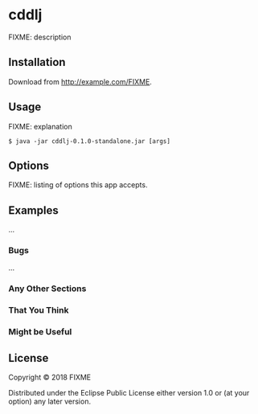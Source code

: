 # cddlj

FIXME: description

## Installation

Download from http://example.com/FIXME.

## Usage

FIXME: explanation

    $ java -jar cddlj-0.1.0-standalone.jar [args]

## Options

FIXME: listing of options this app accepts.

## Examples

...

### Bugs

...

### Any Other Sections
### That You Think
### Might be Useful

## License

Copyright © 2018 FIXME

Distributed under the Eclipse Public License either version 1.0 or (at
your option) any later version.
